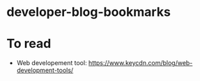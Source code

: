 # developer-blog-bookmarks

# To read
- Web developement tool: https://www.keycdn.com/blog/web-development-tools/
